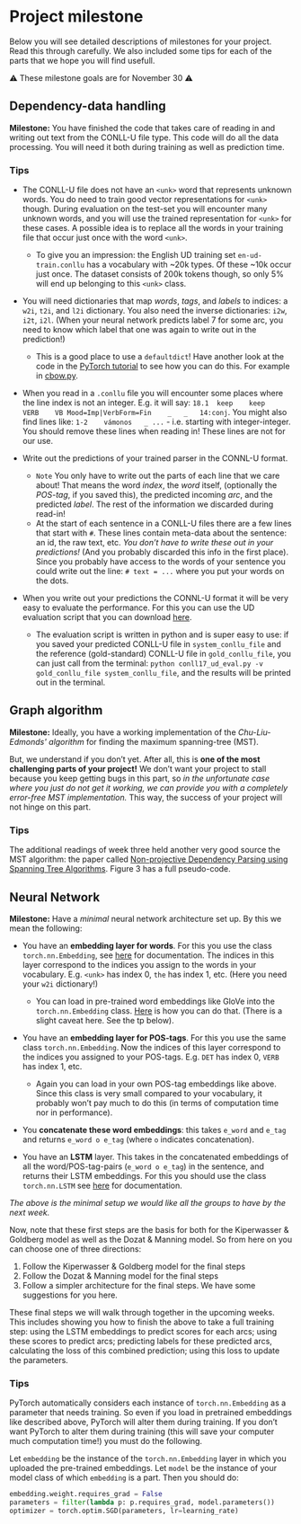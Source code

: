 # Project milestone

Below you will see detailed descriptions of milestones for your project. Read this through carefully. We also included some tips for each of the parts that we hope you will find usefull.

:warning: These milestone goals are for November 30 :warning:

## Dependency-data handling

**Milestone:** You have finished the code that takes care of reading in and writing out text from the CONLL-U file type. This code will do all the data processing. You will need it both during training as well as prediction time.

### Tips

* The CONLL-U file does not have an `<unk>` word that represents unknown words. You do need to train good vector representations for `<unk>` though. During evaluation on the test-set you will encounter many unknown words, and you will use the trained representation for `<unk>` for these cases. A possible idea is to replace all the words in your training file that occur just once with the word `<unk>`.
    * To give you an impression: the English UD training set `en-ud-train.conllu` has a vocabulary with ~20k types. Of these ~10k occur just once. The dataset consists of 200k tokens though, so only 5% will end up belonging to this `<unk>` class.

* You will need dictionaries that map *words*, *tags*, and *labels* to indices: a `w2i`, `t2i`, and `l2i` dictionary. You also need the inverse dictionaries: `i2w`, `i2t`, `i2l`. (When your neural network predicts label 7 for some arc, you need to know which label that one was again to write out in the prediction!)
    * This is a good place to use a `defaultdict`! Have another look at the code in the [PyTorch tutorial](https://github.com/tdeoskar/NLP1-2017/tree/master/pytorch-tutorial) to see how you can do this. For example in [cbow.py](https://github.com/tdeoskar/NLP1-2017/blob/master/pytorch-tutorial/cbow.py).

* When you read in a `.conllu` file you will encounter some places where the line index is not an integer. E.g. it will say: `18.1	keep	keep	VERB	VB Mood=Imp|VerbForm=Fin	_	_	14:conj`. You might also find lines like: `1-2    vámonos   _ ...` - i.e. starting with integer-integer. You should remove these lines when reading in! These lines are not for our use.

* Write out the predictions of your trained parser in the CONNL-U format.
    * `Note` You only have to write out the parts of each line that we care about! That means the word *index*, the *word* itself, (optionally the *POS-tag*, if you saved this), the predicted incoming *arc*, and the predicted *label*. The rest of the information we discarded during read-in!
    * At the start of each sentence in a CONLL-U files there are a few lines that start with `#`. These lines contain meta-data about the sentence: an id, the raw text, etc. *You don’t have to write these out in your predictions!* (And you probably discarded this info in the first place). Since you probably have access to the words of your sentence you could write out the line: `# text = ...` where you put your words on the dots.

* When you write out your predictions the CONNL-U format it will be very easy to evaluate the performance. For this you can use the UD evaluation script that you can download [here](http://universaldependencies.org/conll17/evaluation.html).
    * The evaluation script is written in python and is super easy to use: if you saved your predicted CONLL-U file in `system_conllu_file` and the reference (gold-standard) CONLL-U file in `gold_conllu_file`, you can just call from the terminal: `python conll17_ud_eval.py -v gold_conllu_file system_conllu_file`, and the results will be printed out in the terminal.

## Graph algorithm

**Milestone:** Ideally, you have a working implementation of the *Chu-Liu-Edmonds' algorithm* for finding the maximum spanning-tree (MST).

But, we understand if you don’t yet. After all, this is **one of the most challenging parts of your project!** We don’t want your project to stall because you keep getting bugs in this part, so *in the unfortunate case where you just do not get it working, we can provide you with a completely error-free MST implementation.* This way, the success of your project will not hinge on this part.

### Tips

The additional readings of week three held another very good source the MST algorithm: the paper called [Non-projective Dependency Parsing using Spanning Tree Algorithms](http://www.aclweb.org/anthology/H05-1066). Figure 3 has a full pseudo-code.

## Neural Network

**Milestone:** Have a *minimal* neural network architecture set up. By this we mean the following:

* You have an **embedding layer for words**. For this you use the class `torch.nn.Embedding`, see [here](http://pytorch.org/docs/master/nn.html#embedding) for documentation. The indices in this layer correspond to the indices you assign to the words in your vocabulary. E.g. `<unk>` has index 0, `the` has index 1, etc. (Here you need your `w2i` dictionary!)

    * You can load in pre-trained word embeddings like GloVe into the `torch.nn.Embedding` class. [Here](https://discuss.pytorch.org/t/can-we-use-pre-trained-word-embeddings-for-weight-initialization-in-nn-embedding/1222) is how you can do that. (There is a slight caveat here. See the tp below).

* You have an **embedding layer for POS-tags**. For this you use the same class `torch.nn.Embedding`. Now the indices of this layer correspond to the indices you assigned to your POS-tags. E.g. `DET` has index 0, `VERB` has index 1, etc.
    * Again you can load in your own POS-tag embeddings like above. Since this class is very small compared to your vocabulary, it probably won’t pay much to do this (in terms of computation time nor in performance).

* You **concatenate these word embeddings**: this takes `e_word` and `e_tag` and returns `e_word o e_tag` (where `o` indicates concatenation).

* You have an **LSTM** layer. This takes in the concatenated embeddings of all the word/POS-tag-pairs (`e_word o e_tag`) in the sentence, and returns their LSTM embeddings. For this you should use the class `torch.nn.LSTM` see [here](http://pytorch.org/docs/master/nn.html#embedding) for documentation.

*The above is the minimal setup we would like all the groups to have by the next week.*

Now, note that these first steps are the basis for both for the Kiperwasser & Goldberg model as well as the Dozat & Manning model. So from here on you can choose one of three directions:
1. Follow the Kiperwasser & Goldberg model for the final steps
2. Follow the Dozat & Manning model for the final steps
3. Follow a simpler architecture for the final steps. We have some suggestions for you here.

These final steps we will walk through together in the upcoming weeks. This includes showing you how to finish the above to take a full training step: using the LSTM embeddings to predict scores for each arcs; using these scores to predict arcs; predicting labels for these predicted arcs, calculating the loss of this combined prediction; using this loss to update the parameters.

### Tips

PyTorch automatically considers each instance of `torch.nn.Embedding` as a parameter that needs training. So even if you load in pretrained embeddings like described above, PyTorch will alter them during training. If you don’t want PyTorch to alter them during training (this will save your computer much computation time!) you must do the following.

Let `embedding` be the instance of the `torch.nn.Embedding` layer in which you uploaded the pre-trained embeddings. Let `model` be the instance of your model class of which `embedding` is a part. Then you should do:

```python
embedding.weight.requires_grad = False
parameters = filter(lambda p: p.requires_grad, model.parameters())
optimizer = torch.optim.SGD(parameters, lr=learning_rate)
```
